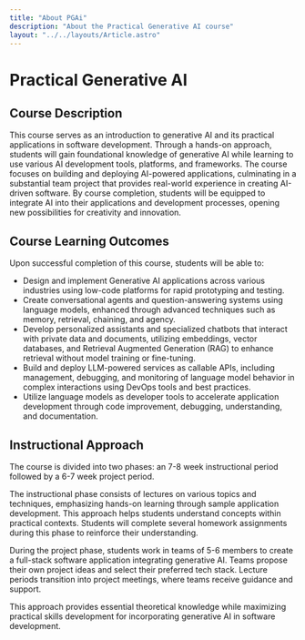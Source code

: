 ```yaml
---
title: "About PGAi"
description: "About the Practical Generative AI course"
layout: "../../layouts/Article.astro"
---
```


# Practical Generative AI

## Course Description

This course serves as an introduction to generative AI and its practical applications in software development. Through a hands-on approach, students will gain foundational knowledge of generative AI while learning to use various AI development tools, platforms, and frameworks. The course focuses on building and deploying AI-powered applications, culminating in a substantial team project that provides real-world experience in creating AI-driven software. By course completion, students will be equipped to integrate AI into their applications and development processes, opening new possibilities for creativity and innovation.

## Course Learning Outcomes

Upon successful completion of this course, students will be able to:

- Design and implement Generative AI applications across various industries using low-code platforms for rapid prototyping and testing.
- Create conversational agents and question-answering systems using language models, enhanced through advanced techniques such as memory, retrieval, chaining, and agency.
- Develop personalized assistants and specialized chatbots that interact with private data and documents, utilizing embeddings, vector databases, and Retrieval Augmented Generation (RAG) to enhance retrieval without model training or fine-tuning.
- Build and deploy LLM-powered services as callable APIs, including management, debugging, and monitoring of language model behavior in complex interactions using DevOps tools and best practices.
- Utilize language models as developer tools to accelerate application development through code improvement, debugging, understanding, and documentation.

## Instructional Approach

The course is divided into two phases: an 7-8 week instructional period followed by a 6-7 week project period.

The instructional phase consists of lectures on various topics and techniques, emphasizing hands-on learning through sample application development. This approach helps students understand concepts within practical contexts. Students will complete several homework assignments during this phase to reinforce their understanding.

During the project phase, students work in teams of 5-6 members to create a full-stack software application integrating generative AI. Teams propose their own project ideas and select their preferred tech stack. Lecture periods transition into project meetings, where teams receive guidance and support.

This approach provides essential theoretical knowledge while maximizing practical skills development for incorporating generative AI in software development.

